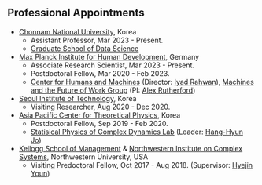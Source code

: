 Professional Appointments
------
* [Chonnam National University](https://global.jnu.ac.kr/jnumain_en.aspx), Korea
  * Assistant Professor, Mar 2023 - Present.
  * [Graduate School of Data Science](https://ds.jnu.ac.kr/ds/index.do)
* [Max Planck Institute for Human Development](https://www.mpib-berlin.mpg.de/en), Germany
  * Associate Research Scientist, Mar 2023 - Present.
  * Postdoctoral Fellow, Mar 2020 - Feb 2023.
  * [Center for Humans and Machines](https://www.mpib-berlin.mpg.de/chm) (Director: [Iyad Rahwan](https://rahwan.me/)), [Machines and the Future of Work Group](https://www.mpib-berlin.mpg.de/444689/theme-machines-and-the-future-of-work) (PI: [Alex Rutherford](http://www.alexrutherford.org/))
* [Seoul Institute of Technology](http://www.sit.re.kr/user/nd24537.do?menuCode=engsite), Korea
  * Visiting Researcher, Aug 2020 - Dec 2020.
* [Asia Pacific Center for Theoretical Physics](https://www.apctp.org/main/index.php), Korea 
  * Postdoctoral Fellow, Sep 2019 - Feb 2020.
  * [Statisical Physics of Complex Dynamics Lab](https://sites.google.com/site/codylab2/) (Leader: [Hang-Hyun Jo](https://sites.google.com/site/h2jo23/))
* [Kellogg School of Management](https://www.kellogg.northwestern.edu) & [Northwestern Institute on Complex Systems](https://www.nico.northwestern.edu), Northwestern University, USA
  * Visiting Predoctoral Fellow, Oct 2017 - Aug 2018. (Supervisor: [Hyejin Youn](http://hyoun.me/))
